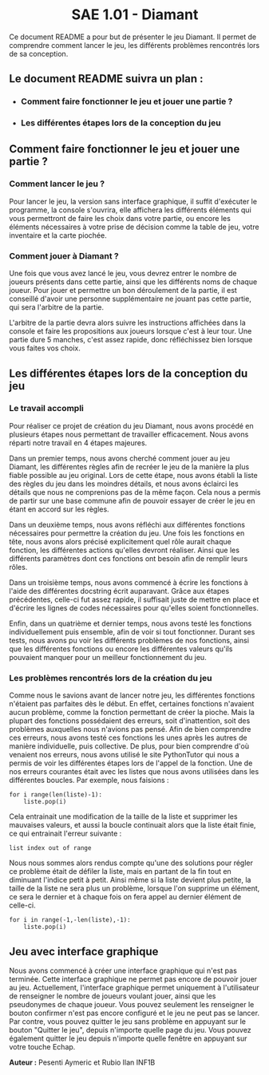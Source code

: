 
<h1 style="text-align: center;">SAE 1.01 - Diamant</h1> 

Ce document README a pour but de présenter le jeu Diamant.
Il permet de comprendre comment lancer le jeu, les différents problèmes
rencontrés lors de sa conception.


## Le document README suivra un plan :

* ### Comment faire fonctionner le jeu et jouer une partie ?
* ### Les différentes étapes lors de la conception du jeu


## Comment faire fonctionner le jeu et jouer une partie ?

### Comment lancer le jeu ?

Pour lancer le jeu, la version sans interface graphique, il suffit d'exécuter le programme,
la console s'ouvrira, elle affichera les différents éléments qui vous permettront de faire 
les choix dans votre partie, ou encore les éléments nécessaires à votre prise de décision 
comme la table de jeu, votre inventaire et la carte piochée.

### Comment jouer à Diamant ?

Une fois que vous avez lancé le jeu, vous devrez entrer le nombre de joueurs présents dans cette 
partie, ainsi que les différents noms de chaque joueur. Pour jouer et permettre un bon déroulement de la partie, 
il est conseillé d'avoir une personne supplémentaire ne jouant pas cette partie, qui sera l'arbitre de la partie.

L'arbitre de la partie devra alors suivre les instructions affichées dans la console et faire les propositions aux
joueurs lorsque c'est à leur tour. 
Une partie dure 5 manches, c'est assez rapide, donc réfléchissez bien lorsque vous faites vos choix.


## Les différentes étapes lors de la conception du jeu

### Le travail accompli 

Pour réaliser ce projet de création du jeu Diamant, nous avons procédé en plusieurs étapes nous permettant de travailler 
efficacement. Nous avons réparti notre travail en 4 étapes majeures.

Dans un premier temps, nous avons cherché comment jouer au jeu Diamant, les différentes règles afin de
recréer le jeu de la manière la plus fiable possible au jeu original. Lors de cette étape, nous avons établi
la liste des règles du jeu dans les moindres détails, et nous avons éclairci les détails que nous ne comprenions pas 
de la même façon. Cela nous a permis de partir sur une base commune afin de pouvoir essayer de créer le jeu en étant en accord sur les règles.

Dans un deuxième temps, nous avons réfléchi aux différentes fonctions nécessaires pour permettre la création du jeu. Une fois
les fonctions en tête, nous avons alors précisé explicitement quel rôle aurait chaque fonction, les différentes actions qu'elles devront réaliser.
Ainsi que les différents paramètres dont ces fonctions ont besoin afin de remplir leurs rôles.

Dans un troisième temps, nous avons commencé à écrire les fonctions à l'aide des différentes docstring écrit auparavant. Grâce aux étapes précédentes,
celle-ci fut assez rapide, il suffisait juste de mettre en place et d'écrire les lignes de codes nécessaires pour qu'elles soient fonctionnelles.

Enfin, dans un quatrième et dernier temps, nous avons testé les fonctions individuellement puis ensemble, afin de voir si tout fonctionner.
Durant ses tests, nous avons pu voir les différents problèmes de nos fonctions, ainsi que les différentes fonctions ou encore les différentes valeurs 
qu'ils pouvaient manquer pour un meilleur fonctionnement du jeu. 




### Les problèmes rencontrés lors de la création du jeu

Comme nous le savions avant de lancer notre jeu, les différentes fonctions n'étaient pas parfaites dès le début.
En effet, certaines fonctions n'avaient aucun problème, comme la fonction permettant de créer la pioche.
Mais la plupart des fonctions possédaient des erreurs, soit d'inattention, soit des problèmes auxquelles nous n'avions pas pensé.
Afin de bien comprendre ces erreurs, nous avons testé ces fonctions les unes après les autres de manière individuelle, puis collective.
De plus, pour bien comprendre d'où venaient nos erreurs, nous avons utilisé le site PythonTutor qui nous a permis de voir les différentes étapes
lors de l'appel de la fonction.
Une de nos erreurs courantes était avec les listes que nous avons utilisées dans les différentes boucles.
Par exemple, nous faisions : 

````
for i range(len(liste)-1):
    liste.pop(i)
````
Cela entrainait une modification de la taille de la liste et supprimer les mauvaises valeurs, et aussi 
la boucle continuait alors que la liste était finie, ce qui entrainait l'erreur suivante : 
````
list index out of range
````
Nous nous sommes alors rendus compte qu'une des solutions pour régler ce problème était de défiler la liste, mais 
en partant de la fin tout en diminuant l'indice petit à petit. Ainsi même si la liste devient plus petite, la taille de la liste ne sera 
plus un problème, lorsque l'on supprime un élément, ce sera le dernier et à chaque fois on fera appel au dernier élément de celle-ci.
````
for i in range(-1,-len(liste),-1):
    liste.pop(i)
````

## Jeu avec interface graphique

Nous avons commencé à créer une interface graphique qui n'est pas terminée. Cette interface graphique ne permet pas encore 
de pouvoir jouer au jeu. Actuellement, l'interface graphique permet uniquement à l'utilisateur de renseigner le nombre de joueurs
voulant jouer, ainsi que les pseudonymes de chaque joueur. Vous pouvez seulement les renseigner le bouton confirmer n'est pas encore 
configuré et le jeu ne peut pas se lancer. Par contre, vous pouvez quitter le jeu sans problème en appuyant sur le bouton "Quitter le jeu", 
depuis n'importe quelle page du jeu. Vous pouvez également quitter le jeu depuis n'importe quelle fenêtre en appuyant sur votre touche Echap.

**Auteur :** Pesenti Aymeric et Rubio Ilan INF1B